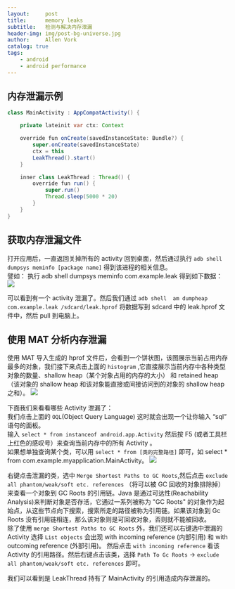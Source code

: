 ```yaml
---
layout:     post
title:      memory leaks
subtitle:   检测与解决内存泄漏
header-img: img/post-bg-universe.jpg
author:     Allen Vork
catalog: true
tags:
    - android
    - android performance    
---
```

## 内存泄漏示例
```java
class MainActivity : AppCompatActivity() {

    private lateinit var ctx: Context

    override fun onCreate(savedInstanceState: Bundle?) {
        super.onCreate(savedInstanceState)
        ctx = this
        LeakThread().start()
    }

    inner class LeakThread : Thread() {
        override fun run() {
            super.run()
            Thread.sleep(5000 * 20)
        }
    }
}
```

## 获取内存泄漏文件
打开应用后，一直返回关掉所有的 activity 回到桌面，然后通过执行 `adb shell dumpsys meminfo [package name]` 得到该进程的相关信息。    
譬如： 执行 adb shell dumpsys meminfo com.example.leak 得到如下数据：    
![]({{site.url}}/img/android/basic/memoryleaks/meminfo.png)

可以看到有一个 activity 泄漏了。然后我们通过 `adb shell  am dumpheap com.example.leak /sdcard/leak.hprof` 将数据写到 sdcard 中的 leak.hprof 文件中，然后 pull 到电脑上。

## 使用 MAT 分析内存泄漏
使用 MAT 导入生成的 hprof 文件后，会看到一个饼状图，该图展示当前占用内存最多的对象，我们接下来点击上面的 `histogram` ,它直接展示当前内存中各种类型对象的数量、shallow heap（某个对象占用的内存的大小） 和 retained heap（该对象的 shallow heap 和该对象能直接或间接访问到的对象的 shallow heap 之和）。
![]({{site.url}}/img/android/basic/memoryleaks/histogram.png)

下面我们来看看哪些 Activity 泄漏了：    
我们点击上面的 `OQL`(Object Query Language) 这时就会出现一个让你输入 “sql” 语句的面板。    
输入 `select * from instanceof android.app.Activity` 然后按 F5 (或者工具栏上红色的感叹号）来查询当前内存中的所有 Activity 。    
如果想单独查询某个类，可以用 `select * from [类的完整路径]` 即可，如 select * from com.example.myapplication.MainActivity。
![]({{site.url}}/img/android/basic/memoryleaks/selectclass.png)

右键点击泄漏的类，选中 `Merge Shortest Paths to GC Roots`,然后点击 `exclude all phantom/weak/soft etc. references` （将可以被 GC 回收的对象排除掉）来查看一个对象到 GC Roots 的引用链。Java 是通过可达性(Reachability Analysis)来判断对象是否存活，它通过一系列被称为 "GC Roots" 的对象作为起始点，从这些节点向下搜索，搜索所走的路径被称为引用链。如果该对象到 Gc Roots 没有引用链相连，那么该对象则是可回收对象，否则就不能被回收。    
除了使用 `merge Shortest Paths to GC Roots` 外，我们还可以右键选中泄漏的 Activity 选择 `List objects` 会出现 with incoming reference (内部引用) 和 with outcoming reference (外部引用)。 然后点击 `with incoming reference` 看该 Activity 的引用路径。然后右键点击该类，选择 `Path To Gc Roots` -> `exclude all phantom/weak/soft etc. references` 即可。       

我们可以看到是 LeakThread 持有了 MainActivity 的引用造成内存泄漏的。

